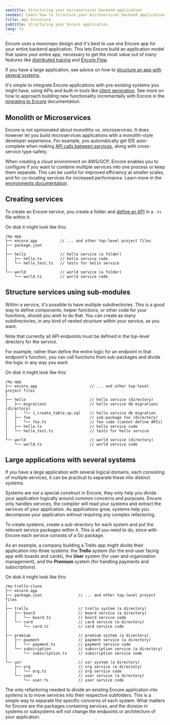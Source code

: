 ```yaml
---
seotitle: Structuring your microservices backend application
seodesc: Learn how to structure your microservices backend application. See recommended app structures for monoliths, small microservices backends, and large scale microservices applications.
title: App Structure
subtitle: Structuring your Encore application
lang: ts
---
```


Encore uses a monorepo design and it's best to use one Encore app for your entire backend application. This lets Encore build an application model that spans your entire app, necessary to get the most value out of many
features like [distributed tracing](/docs/observability/tracing) and [Encore Flow](/docs/develop/encore-flow).

If you have a large application, see advice on how to [structure an app with several systems](/docs/ts/develop/app-structure#large-applications-with-several-systems). 

It's simple to integrate Encore applications with pre-existing systems you might have, using APIs and built-in tools like [client generation](/docs/develop/client-generation). See more on how to approach building new functionality incrementally with Encore in the [migrating to Encore](/docs/how-to/migrate-to-encore) documentation.

## Monolith or Microservices

Encore is not opinionated about monoliths vs. microservices. It does however let you build microservices applications with a monolith-style developer experience. For example, you automatically get IDE auto-complete when making [API calls between services](/docs/ts/primitives/services-and-apis#calling-apis), along with cross-service type-safety.

When creating a cloud environment on AWS/GCP, Encore enables you to configure if you want to combine multiple services into one process or keep them separate. This can be useful for improved efficiency at smaller scales, and for co-locating services for increased performance. Learn more in the [environments documentation](/docs/deploy/environments#cloud-environments).

## Creating services

To create an Encore service, you create a folder and [define an API](/docs/develop/ts/services-and-apis) in a `.ts` file within it.

On disk it might look like this:

```
/my-app
├── encore.app          // ... and other top-level project files
├── package.json  
│
├── hello               // hello service (a folder)
│   ├── hello.ts        // hello service code
│   └── hello_test.ts   // tests for hello service
│
└── world               // world service (a folder)
    └── world.ts        // world service code
```

## Structure services using sub-modules

Within a service, it's possible to have multiple subdirectories. This is a good way to define components, helper
functions, or other code for your functions, should you wish to do that. You can create as many subdirectories, in any kind of nested structure within your service, as you want.

Note that currently all API endpoints must be defined in the top-level directory for the service.

For example, rather than define the entire logic for an endpoint in that endpoint's function, you can call functions
from sub-packages and divide the logic in any way you want.

On disk it might look like this:

```
/my-app
├── encore.app                       // ... and other top-level project files
│
├── hello                            // hello service (directory)
│   ├── migrations                   // hello service db migrations (directory)
│   │   └── 1_create_table.up.sql    // hello service db migration
│   ├── foo                          // sub-package foo (directory)
│   │   └── foo.ts                   // foo code (cannot define APIs)
│   ├── hello.ts                     // hello service code
│   └── hello_test.ts                // tests for hello service
│
└── world                            // world service (directory)
    └── world.ts                     // world service code
```

## Large applications with several systems

If you have a large application with several logical domains, each consisting of multiple services, it can be practical
to separate these into distinct systems.

Systems are not a special construct in Encore, they only help you divide your application logically around common concerns and purposes. Encore only handles services, the compiler will read your
systems and extract the services of your application. As applications grow, systems help you decompose your application
without requiring any complex refactoring.

To create systems, create a sub-directory for each system and put the relevant service packages within it.
This is all you need to do, since with Encore each service consists of a Go package.

As an example, a company building a Trello app might divide their application into three systems: the **Trello** system
(for the end-user facing app with boards and cards), the **User** system (for user and organization management), and
the **Premium** system (for handling payments and subscriptions).

On disk it might look like this:

```
/my-trello-clone
├── encore.app
├── package.json                // ... and other top-level project files
│
├── trello                      // trello system (a directory)
│   ├── board                   // board service (a directory)
│   │   └── board.ts            // board service code
│   └── card                    // card service (a directory)
│       └── card.ts             // card service code
│
├── premium                     // premium system (a directory)
│   ├── payment                 // payment service (a directory)
│   │   └── payment.ts          // payment service code
│   └── subscription            // subscription service (a directory)
│       └── subscription.ts     // subscription service code
│
└── usr                         // usr system (a directory)
    ├── org                     // org service (a directory)
    │   └── org.ts              // org service code
    └── user                    // user service (a directory)
        └── user.ts             // user service code
```

The only refactoring needed to divide an existing Encore application into systems is to move services into their respective
subfolders. This is a simple way to separate the specific concerns of each system. What matters for Encore are the packages containing services, and the division in systems or subsystems will not change the endpoints or
architecture of your application.
